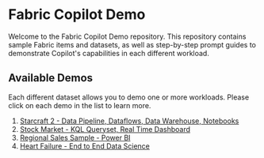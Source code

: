 # Fabric Copilot Demo
Welcome to the Fabric Copilot Demo repository. This repository contains sample Fabric items and datasets, as well as step-by-step prompt guides to demonstrate Copilot's capabilities in each different workload. 

## Available Demos
Each different dataset allows you to demo one or more workloads. Please click on each demo in the list to learn more.

1. [Starcraft 2 - Data Pipeline, Dataflows, Data Warehouse, Notebooks](Demos/Regional_Sales.md)
2. [Stock Market - KQL Queryset, Real Time Dashboard](/Demos/Starcraft_2.md)
3. [Regional Sales Sample - Power BI](/Demos/Stock_Market.md)
4. [Heart Failure - End to End Data Science]()
